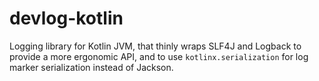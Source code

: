 # devlog-kotlin

Logging library for Kotlin JVM, that thinly wraps SLF4J and Logback to provide a more ergonomic API, and to use
`kotlinx.serialization` for log marker serialization instead of Jackson.
